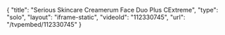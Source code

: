 {
    "title": "Serious Skincare Creamerum Face Duo Plus CExtreme",
    "type": "solo",
    "layout": "iframe-static",
    "videoId": "112330745",
    "url": "\/tvpembed\/112330745"
}
